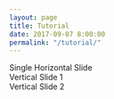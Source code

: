 ```yaml
---
layout: page
title: Tutorial
date: 2017-09-07 8:00:00
permalink: "/tutorial/"
---
```


<div class="reveal">
	<div class="slides">
		<section>Single Horizontal Slide</section>
		<section>
			<section>Vertical Slide 1</section>
			<section>Vertical Slide 2</section>
		</section>
	</div>
</div>